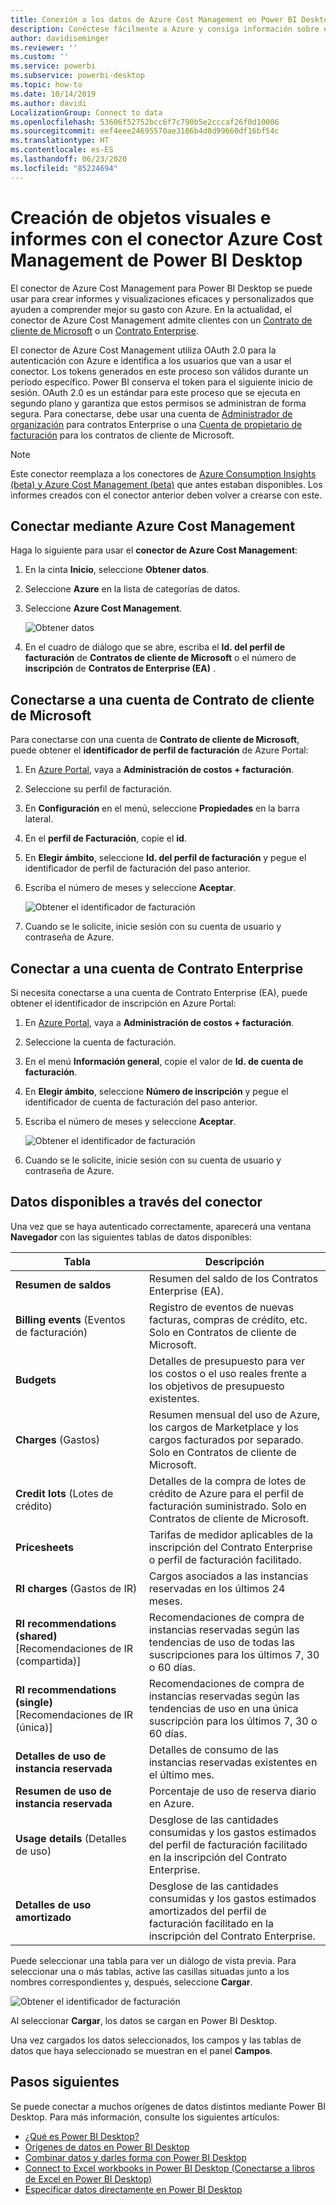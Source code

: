 ```yaml
---
title: Conexión a los datos de Azure Cost Management en Power BI Desktop
description: Conéctese fácilmente a Azure y consiga información sobre el costo y el uso de Azure con Power BI Desktop
author: davidiseminger
ms.reviewer: ''
ms.custom: ''
ms.service: powerbi
ms.subservice: powerbi-desktop
ms.topic: how-to
ms.date: 10/14/2019
ms.author: davidi
LocalizationGroup: Connect to data
ms.openlocfilehash: 53606f52752bcc6f7c790b5e2cccaf26f0d10006
ms.sourcegitcommit: eef4eee24695570ae3186b4d8d99660df16bf54c
ms.translationtype: HT
ms.contentlocale: es-ES
ms.lasthandoff: 06/23/2020
ms.locfileid: "85224694"
---
```

# <a name="create-visuals-and-reports-with-the-azure-cost-management-connector-in-power-bi-desktop"></a>Creación de objetos visuales e informes con el conector Azure Cost Management de Power BI Desktop

El conector de Azure Cost Management para Power BI Desktop se puede usar para crear informes y visualizaciones eficaces y personalizados que ayuden a comprender mejor su gasto con Azure. En la actualidad, el conector de Azure Cost Management admite clientes con un [Contrato de cliente de Microsoft](https://azure.microsoft.com/pricing/purchase-options/microsoft-customer-agreement/) o un [Contrato Enterprise](https://azure.microsoft.com/pricing/enterprise-agreement/).  

El conector de Azure Cost Management utiliza OAuth 2.0 para la autenticación con Azure e identifica a los usuarios que van a usar el conector. Los tokens generados en este proceso son válidos durante un período específico. Power BI conserva el token para el siguiente inicio de sesión. OAuth 2.0 es un estándar para este proceso que se ejecuta en segundo plano y garantiza que estos permisos se administran de forma segura. Para conectarse, debe usar una cuenta de [Administrador de organización](https://docs.microsoft.com/azure/billing/billing-understand-ea-roles) para contratos Enterprise o una [Cuenta de propietario de facturación](https://docs.microsoft.com/azure/billing/billing-understand-mca-roles) para los contratos de cliente de Microsoft. 

> [!NOTE]
> Este conector reemplaza a los conectores de [Azure Consumption Insights (beta) y Azure Cost Management (beta)](desktop-connect-azure-consumption-insights.md) que antes estaban disponibles. Los informes creados con el conector anterior deben volver a crearse con este.

## <a name="connect-using-azure-cost-management"></a>Conectar mediante Azure Cost Management

Haga lo siguiente para usar el **conector de Azure Cost Management**:

1.  En la cinta **Inicio**, seleccione **Obtener datos**.
2.  Seleccione **Azure** en la lista de categorías de datos.
3.  Seleccione **Azure Cost Management**.

    ![Obtener datos](media/desktop-connect-azure-cost-management/azure-cost-management-00b.png)

4. En el cuadro de diálogo que se abre, escriba el **Id. del perfil de facturación** de **Contratos de cliente de Microsoft** o el número de **inscripción** de **Contratos de Enterprise (EA)** . 


## <a name="connect-to-a-microsoft-customer-agreement-account"></a>Conectarse a una cuenta de Contrato de cliente de Microsoft 

Para conectarse con una cuenta de **Contrato de cliente de Microsoft**, puede obtener el **identificador de perfil de facturación** de Azure Portal:

1.  En [Azure Portal](https://portal.azure.com/), vaya a **Administración de costos + facturación**.
2.  Seleccione su perfil de facturación. 
3.  En **Configuración** en el menú, seleccione **Propiedades** en la barra lateral.
4.  En el **perfil de Facturación**, copie el **id**. 
5.  En **Elegir ámbito**, seleccione **Id. del perfil de facturación** y pegue el identificador de perfil de facturación del paso anterior. 
6.  Escriba el número de meses y seleccione **Aceptar**.

    ![Obtener el identificador de facturación](media/desktop-connect-azure-cost-management/azure-cost-management-01a.png)

7.  Cuando se le solicite, inicie sesión con su cuenta de usuario y contraseña de Azure. 


## <a name="connect-to-an-enterprise-agreement-account"></a>Conectar a una cuenta de Contrato Enterprise

Si necesita conectarse a una cuenta de Contrato Enterprise (EA), puede obtener el identificador de inscripción en Azure Portal:

1.  En [Azure Portal](https://portal.azure.com/), vaya a **Administración de costos + facturación**.
2.  Seleccione la cuenta de facturación.
3.  En el menú **Información general**, copie el valor de **Id. de cuenta de facturación**.
4.  En **Elegir ámbito**, seleccione **Número de inscripción** y pegue el identificador de cuenta de facturación del paso anterior. 
5.  Escriba el número de meses y seleccione **Aceptar**.

    ![Obtener el identificador de facturación](media/desktop-connect-azure-cost-management/azure-cost-management-01b.png)

6.  Cuando se le solicite, inicie sesión con su cuenta de usuario y contraseña de Azure. 

## <a name="data-available-through-the-connector"></a>Datos disponibles a través del conector

Una vez que se haya autenticado correctamente, aparecerá una ventana **Navegador** con las siguientes tablas de datos disponibles:



| **Tabla** | **Descripción** |
| --- | --- |
| **Resumen de saldos** | Resumen del saldo de los Contratos Enterprise (EA). |
| **Billing events** (Eventos de facturación) | Registro de eventos de nuevas facturas, compras de crédito, etc. Solo en Contratos de cliente de Microsoft. |
| **Budgets** | Detalles de presupuesto para ver los costos o el uso reales frente a los objetivos de presupuesto existentes. |
| **Charges** (Gastos) | Resumen mensual del uso de Azure, los cargos de Marketplace y los cargos facturados por separado. Solo en Contratos de cliente de Microsoft. |
| **Credit lots** (Lotes de crédito) | Detalles de la compra de lotes de crédito de Azure para el perfil de facturación suministrado. Solo en Contratos de cliente de Microsoft. |
| **Pricesheets** | Tarifas de medidor aplicables de la inscripción del Contrato Enterprise o perfil de facturación facilitado. |
| **RI charges** (Gastos de IR) | Cargos asociados a las instancias reservadas en los últimos 24 meses. |
| **RI recommendations (shared)** [Recomendaciones de IR (compartida)] | Recomendaciones de compra de instancias reservadas según las tendencias de uso de todas las suscripciones para los últimos 7, 30 o 60 días. |
| **RI recommendations (single)** [Recomendaciones de IR (única)] | Recomendaciones de compra de instancias reservadas según las tendencias de uso en una única suscripción para los últimos 7, 30 o 60 días. |
| **Detalles de uso de instancia reservada** | Detalles de consumo de las instancias reservadas existentes en el último mes. |
| **Resumen de uso de instancia reservada** | Porcentaje de uso de reserva diario en Azure. |
| **Usage details** (Detalles de uso) | Desglose de las cantidades consumidas y los gastos estimados del perfil de facturación facilitado en la inscripción del Contrato Enterprise. |
| **Detalles de uso amortizado** | Desglose de las cantidades consumidas y los gastos estimados amortizados del perfil de facturación facilitado en la inscripción del Contrato Enterprise. |

Puede seleccionar una tabla para ver un diálogo de vista previa. Para seleccionar una o más tablas, active las casillas situadas junto a los nombres correspondientes y, después, seleccione **Cargar**.

![Obtener el identificador de facturación](media/desktop-connect-azure-cost-management/azure-cost-management-01c.png)

Al seleccionar **Cargar**, los datos se cargan en Power BI Desktop. 

Una vez cargados los datos seleccionados, los campos y las tablas de datos que haya seleccionado se muestran en el panel **Campos**.


## <a name="next-steps"></a>Pasos siguientes

Se puede conectar a muchos orígenes de datos distintos mediante Power BI Desktop. Para más información, consulte los siguientes artículos:

* [¿Qué es Power BI Desktop?](../fundamentals/desktop-what-is-desktop.md)
* [Orígenes de datos en Power BI Desktop](desktop-data-sources.md)
* [Combinar datos y darles forma con Power BI Desktop](desktop-shape-and-combine-data.md)
* [Connect to Excel workbooks in Power BI Desktop (Conectarse a libros de Excel en Power BI Desktop)](desktop-connect-excel.md)   
* [Especificar datos directamente en Power BI Desktop](desktop-enter-data-directly-into-desktop.md)   
